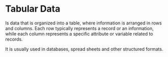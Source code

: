 # Tabular Data

Is data that is organized into a table, where information is arranged in rows and columns. Each row typically represents a record or an information, while each column represents a specific attribute or variable related to records.

It is usually used in databases, spread sheets and other structured formats.